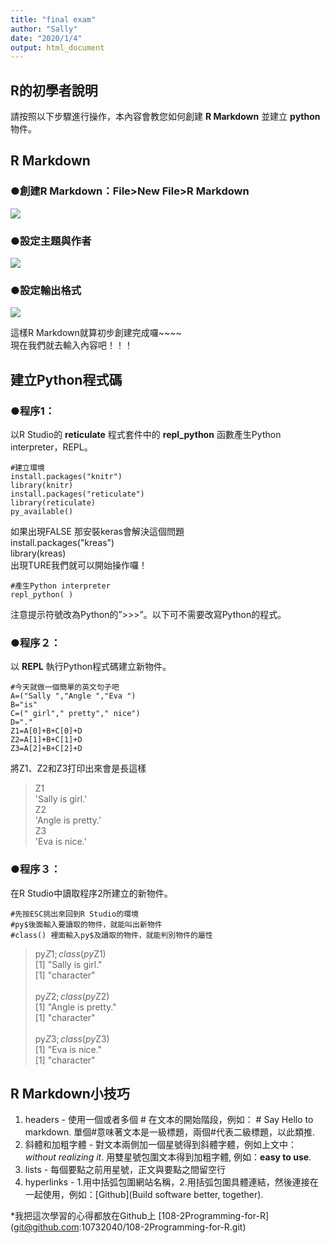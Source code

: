 ```yaml
---
title: "final exam"
author: "Sally"
date: "2020/1/4"
output: html_document
---
```



## **R的初學者說明** 
請按照以下步驟進行操作，本內容會教您如何創建 **R Markdown** 並建立 **python** 物件。



## **R Markdown**
### ●創建R Markdown：File>New File>R Markdown
![](https://i.imgur.com/6oYxMkN.png)
### ●設定主題與作者
![](https://i.imgur.com/UXBCkv2.png)
### ●設定輸出格式
![](https://i.imgur.com/6usfx8a.png)

這樣R Markdown就算初步創建完成囉~~~~<br />
現在我們就去輸入內容吧！！！


## **建立Python程式碼** 

### ●程序1：
以R Studio的 **reticulate** 程式套件中的 **repl_python** 函數產生Python interpreter，REPL。



```{r}　
#建立環境
install.packages("knitr")
library(knitr)
install.packages("reticulate")
library(reticulate)
py_available()
```


如果出現FALSE 那安裝keras會解決這個問題<br />
install.packages("kreas")<br />
library(kreas)<br />
出現TURE我們就可以開始操作囉！<br />




```{r}
#產生Python interpreter
repl_python( )
```


注意提示符號改為Python的”>>>”。以下可不需要改寫Python的程式。


### ●程序２：
以 **REPL** 執行Python程式碼建立新物件。

```{python}
#今天就做一個簡單的英文句子吧
A=("Sally ","Angle ","Eva ")
B="is"
C=(" girl"," pretty"," nice")
D="."
Z1=A[0]+B+C[0]+D
Z2=A[1]+B+C[1]+D
Z3=A[2]+B+C[2]+D
```
將Z1、Z2和Z3打印出來會是長這樣
>Z1<br />
'Sally is girl.'<br />
> Z2<br />
'Angle is pretty.'<br />
>Z3<br />
'Eva is nice.'

### ●程序３：
在R Studio中讀取程序2所建立的新物件。

```{r}
#先按ESC挑出來回到R Studio的環境
#py$後面輸入要讀取的物件，就能叫出新物件
#class() 裡面輸入py$及讀取的物件，就能判別物件的屬性
```


> py$Z1;class(py$Z1)<br />
[1] "Sally is girl."<br />
[1] "character"<br /><br />
> py$Z2;class(py$Z2)<br />
[1] "Angle is pretty."<br />
[1] "character"<br /><br />
> py$Z3;class(py$Z3)<br />
[1] "Eva is nice."<br />
[1] "character"<br />


## **R Markdown小技巧** 
1. headers - 使用一個或者多個 # 在文本的開始階段，例如： # Say Hello to markdown. 單個#意味著文本是一級標題，兩個#代表二級標題，以此類推.
2. 斜體和加粗字體 - 對文本兩側加一個星號得到斜體字體，例如上文中：*without realizing it*. 用雙星號包圍文本得到加粗字體, 例如：**easy to use**.
3. lists - 每個要點之前用星號，正文與要點之間留空行
4. hyperlinks - 1.用中括弧包圍網站名稱，2.用括弧包圍具體連結，然後連接在一起使用，例如：[Github](Build software better, together).

*我把這次學習的心得都放在Github上  [108-2Programming-for-R] (git@github.com:10732040/108-2Programming-for-R.git)
